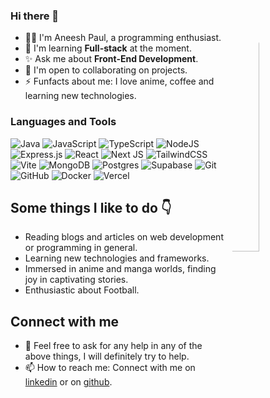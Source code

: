 

### Hi there 👋

<img width="30%" style="border-radius: 40%;" align="right" src="https://media.giphy.com/media/Tgvn82bqJT36lkVqDZ/giphy.gif?cid=790b7611vmut6fbfq50cv8zqf55adghe55pkmah827jivlhr&ep=v1_gifs_search&rid=giphy.gif&ct=s">


<!-- Introduction -->

- 🙋‍♂️ I'm Aneesh Paul, a programming enthusiast.
- 🚀 I'm learning **Full-stack** at the moment.
- ✨ Ask me about **Front-End Development**.
- 🤝 I'm open to collaborating on projects.
- ⚡ Funfacts about me: I love anime, coffee and learning new technologies.

<!-- My Skills -->

### Languages and Tools
![Java](https://img.shields.io/badge/java-%23ED8B00.svg?style=for-the-badge&logo=openjdk&logoColor=white) ![JavaScript](https://img.shields.io/badge/javascript-%23323330.svg?style=for-the-badge&logo=javascript&logoColor=%23F7DF1E) ![TypeScript](https://img.shields.io/badge/typescript-%23007ACC.svg?style=for-the-badge&logo=typescript&logoColor=white) ![NodeJS](https://img.shields.io/badge/node.js-6DA55F?style=for-the-badge&logo=node.js&logoColor=white) ![Express.js](https://img.shields.io/badge/express.js-%23404d59.svg?style=for-the-badge&logo=express&logoColor=%2361DAFB) ![React](https://img.shields.io/badge/react-%2320232a.svg?style=for-the-badge&logo=react&logoColor=%2361DAFB) ![Next JS](https://img.shields.io/badge/Next-black?style=for-the-badge&logo=next.js&logoColor=white) ![TailwindCSS](https://img.shields.io/badge/tailwindcss-%2338B2AC.svg?style=for-the-badge&logo=tailwind-css&logoColor=white) ![Vite](https://img.shields.io/badge/vite-%23646CFF.svg?style=for-the-badge&logo=vite&logoColor=white) ![MongoDB](https://img.shields.io/badge/MongoDB-%234ea94b.svg?style=for-the-badge&logo=mongodb&logoColor=white) ![Postgres](https://img.shields.io/badge/postgres-%23316192.svg?style=for-the-badge&logo=postgresql&logoColor=white) ![Supabase](https://img.shields.io/badge/Supabase-3ECF8E?style=for-the-badge&logo=supabase&logoColor=white) ![Git](https://img.shields.io/badge/git-%23F05033.svg?style=for-the-badge&logo=git&logoColor=white) ![GitHub](https://img.shields.io/badge/github-%23121011.svg?style=for-the-badge&logo=github&logoColor=white) ![Docker](https://img.shields.io/badge/docker-%230db7ed.svg?style=for-the-badge&logo=docker&logoColor=white) ![Vercel](https://img.shields.io/badge/vercel-%23000000.svg?style=for-the-badge&logo=vercel&logoColor=white)

<!-- Extra -->

## Some things I like to do 👇
- Reading blogs and articles on web development or programming in general.
- Learning new technologies and frameworks.
- Immersed in anime and manga worlds, finding joy in captivating stories.
- Enthusiastic about Football.


<!-- Contact me -->

## Connect with me
- 💬 Feel free to ask for any help in any of the above things, I will definitely try to help.
- 📫 How to reach me: Connect with me on [linkedin](https://www.linkedin.com/in/aneesh-paul-a64aa6248/) or on [github](https://github.com/paulaneesh7).
